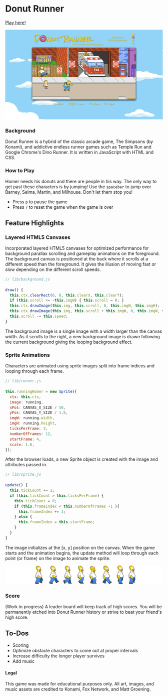 # Donut Runner

[Play here!](http://game.edcarladraincem.com)

![screenshot](/assets/images/screen.png)

### Background

Donut Runner is a hybrid of the classic arcade game, The Simpsons (by Konami), and addictive endless runner games such as Temple Run and Google Chrome's Dino Runner. It is written in JavaScript with HTML and CSS.

### How to Play

Homer needs his donuts and there are people in his way. The only way to get past these characters is by jumping! Use the `spacebar` to jump over Barney, Selma, Martin, and Milhouse. Don't let them stop you!

- Press `p` to pause the game
- Press `r` to reset the game when the game is over

## Feature Highlights

### Layered HTML5 Canvases

Incorporated layered HTML5 canvases for optimized performance for background parallax scrolling and gameplay animations on the foreground. The background canvas is positioned at the back where it scrolls at a different speed than the foreground. It gives the illusion of moving fast or slow depending on the different scroll speeds.

```javascript
// lib/background.js

draw() {
  this.ctx.clearRect(0, 0, this.clearX, this.clearY);
  if (this.scroll <= -this.imgW) { this.scroll = 0; }
  this.ctx.drawImage(this.img, this.scroll, 0, this.imgW, this.imgH);
  this.ctx.drawImage(this.img, this.scroll + this.imgW, 0, this.imgW, this.imgH);
  this.scroll -= this.speed;
}
```
The background image is a single image with a width larger than the canvas width. As it scrolls to the right, a new background image is drawn following the current background giving the looping background effect.


### Sprite Animations

Characters are animated using sprite images split into frame indices and looping through each frame.

```javascript
// lib/runner.js

this.runningHomer = new Sprite({
  ctx: this.ctx,
  image: running,
  xPos: CANVAS_X_SIZE / 50,
  yPos: CANVAS_Y_SIZE / 1.6,
  imgW: running.width,
  imgH: running.height,
  ticksPerFrame: 3,
  numberOfFrames: 12,
  startFrame: 4,
  scale: 1.6,
});
```

After the browser loads, a new Sprite object is created with the image and attributes passed in.

```javascript
// lib/sprite.js

update() {
  this.tickCount += 1;
  if (this.tickCount > this.ticksPerFrame) {
    this.tickCount = 0;
    if (this.frameIndex < this.numberOfFrames -1 ){
      this.frameIndex += 1;
    } else {
      this.frameIndex = this.startFrame;
    }
  }
}
```

The image initializes at the [x, y] position on the canvas. When the game starts and the animation begins, the update method will loop through each point (or frame) on the image to animate the sprite.

![homer](assets/images/running-homer.png)

### Score

(Work in progress) A leader board will keep track of high scores. You will be permanently etched into Donut Runner history or strive to beat your friend's high score.

## To-Dos

- Scoring
- Optimize obstacle characters to come out at proper intervals
- Increase difficulty the longer player survives
- Add music

#### Legal

This game was made for educational purposes only. All art, images, and music assets are credited to Konami, Fox Network, and Matt Groening.
